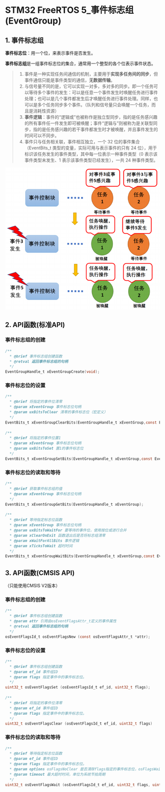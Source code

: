 # STM32 FreeRTOS 5_事件标志组(EventGroup)

## 1. 事件标志组

**事件标志位**：用一个位，来表示事件是否发生。

**事件标志组**是一组事件标志位的集合，通常用一个整型的各个位表示事件状态。

> 1. 事件是一种实现任务间通信的机制，主要用于**实现多任务间的同步**，但事件通信只能是事件类型的通信，**无数据传输**。 
> 2. 与信号量不同的是，它可以实现一对多，多对多的同步。即一个任务可以等待多个事件的发生：可以是任意一个事件发生时唤醒任务进行事件处理；也可以是几个事件都发生后才唤醒任务进行事件处理。同样，也可以是多个任务同步多个事件。（队列和信号量只会唤醒一个任务，而且是消耗性资源）
> 3. **事件逻辑**：事件的“逻辑或”也被称作是独立型同步，指的是任务感兴趣的所有事件任一件发生即可被唤醒；事件“逻辑与”则被称为是关联型同步，指的是任务感兴趣的若干事件都发生时才被唤醒，并且事件发生的时间可以不同步。
> 4. 事件只与任务相关联，事件相互独立，一个 32 位的事件集合（EventBits_t 类型的变量，实际可用与表示事件的只有 24 位），用于标识该任务发生的事件类型，其中每一位表示一种事件类型（0 表示该事件类型未发生、1 表示该事件类型已经发生），一共 24 种事件类型。

![NULL](picture_1.jpg)

## 2. API函数(标准API)

### 事件标志组的创建

```c
/**
  *	@brief 事件标志组创建函数
  * @retval 返回事件标志组的句柄
  */
EventGroupHandle_t xEventGroupCreate(void);
```

### 事件标志位的设置

```c
/**
  *	@brief 将指定的事件位清零
  * @param xEventGroup 事件标志位句柄
  * @param uxBitsToClear 清零的事件标志位（宏定义）
  */
EventBits_t xEventGroupClearBits(EventGroupHandle_t xEventGroup,const EventBits_t uxBitsToClear);

/**
  *	@brief 将指定的事件位置1
  * @param xEventGroup 事件标志位句柄
  * @param uxBitsToSet 置1的事件标志位
  */
EventBits_t xEventGroupSetBits(EventGroupHandle_t xEventGroup,const EventBits_t uxBitsToSet);
```

### 事件标志位的读取和等待

```c
/**
  *	@brief 获取事件标志组的值
  * @param xEventGroup 事件标志位句柄
  */
EventBits_t xEventGroupGetBits(EventGroupHandle_t xEventGroup);

/**
  *	@brief 等待指定标志位函数
  * @param xEventGroup 事件标志位句柄
  * @param uxBitsToWaitFor 要等待的事件位，使用按位或进行合并
  * @param xClearOnExit 函数退出后是否将标志组清零
  * @param xWaitForAllBits 事件逻辑
  * @param xTicksToWait 超时时间
  */
EventBits_t xEventGroupWaitBits(EventGroupHandle_t xEventGroup,const EventBits_t uxBitsToWaitFor,const BaseType_t xClearOnExit,const BaseType_t xWaitForAllBits,TickType_t xTicksToWait);
```

## 3. API函数(CMSIS API)

（只能使用CMSIS V2版本）

### 事件标志组的创建

```c
/**
  *	@brief 事件标志组创建函数
  * @param attr 引用由osEventFlagsAttr_t定义的事件属性
  * @retval 返回事件标志组的句柄
  */
osEventFlagsId_t osEventFlagsNew (const osEventFlagsAttr_t *attr);
```

### 事件标志位的设置

```c
/**
  *	@brief 事件标志组创建函数
  * @param ef_id 事件组ID
  * @param flags 指定事件中的事件标志位。
  */
uint32_t osEventFlagsSet (osEventFlagsId_t ef_id, uint32_t flags);

/**
  *	@brief 将指定的事件位清零
  * @param ef_id 事件组ID
  * @param flags 指定事件中的事件标志位。
  */
uint32_t osEventFlagsClear (osEventFlagsId_t ef_id, uint32_t flags)
```

### 事件标志位的读取和等待

```c
/**
  *	@brief 等待指定标志位函数
  * @param ef_id 事件组ID
  * @param flags 指定事件中的事件标志位。
  * @param options osFlagsNoClear 是否清除flags指定的事件标志位，osFlagsWaitAll 是否等待flags指定的位都置位的时候才满足任务唤醒的条件
  * @param timeout 最大超时时间，单位为系统节拍周期
  */
uint32_t osEventFlagsWait (osEventFlagsId_t ef_id, uint32_t flags, uint32_t options, uint32_t timeout);
```

